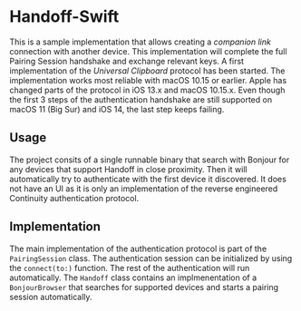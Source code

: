 # Handoff-Swift

This is a sample implementation that allows creating a *companion link* connection with another device. This implementation will complete the full Pairing Session handshake and exchange relevant keys. A first implementation of the *Universal Clipboard* protocol has been started. The implementation works most reliable with macOS 10.15 or earlier. Apple has changed parts of the protocol in iOS 13.x and macOS 10.15.x. Even though the first 3 steps of the authentication handshake are still supported on macOS 11 (Big Sur) and iOS 14, the last step keeps failing. 

## Usage 
The project consits of a single runnable binary that search with Bonjour for any devices that support Handoff in close proximity. Then it will automatically try to authenticate with the first device it discovered. 
It does not have an UI as it is only an implementation of the reverse engineered Continuity authentication protocol.

## Implementation 
The main implementation of the authentication protocol is part of the `PairingSession` class. The authentication session can be initialized by using the `connect(to:)` function. The rest of the authentication will run automatically. 
The `Handoff` class contains an implmenentation of a `BonjourBrowser` that searches for supported devices and starts a pairing session automatically. 
